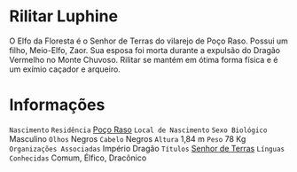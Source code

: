 <!-- TITLE: Rilitar Luphine -->
<!-- SUBTITLE: Senhor de Terras de Poço Raso -->

# Rilitar Luphine
O Elfo da Floresta é o Senhor de Terras do vilarejo de Poço Raso. Possui um filho, Meio-Elfo, Zaor. Sua esposa foi morta durante a expulsão do Dragão Vermelho no Monte Chuvoso. Rilitar se mantém em ótima forma física e é um exímio caçador e arqueiro.

# Informações
`Nascimento` 
`Residência` [Poço Raso](http://localhost/lugares/plano-material/drafeon/sudeste-de-drafeon/poco-raso-vilarejo#poco-raso)
`Local de Nascimento` 
`Sexo Biológico` Masculino
`Olhos` Negros 
`Cabelo` Negros
`Altura` 1,84 m
`Peso` 78 Kg
`Organizações Associadas` Império Dragão
`Títulos` [Senhor de Terras](http://localhost/rankings-e-titulos/senhor-de-terras#senhor-de-terras)
`Línguas Conhecidas` Comum, Élfico, Dracônico


